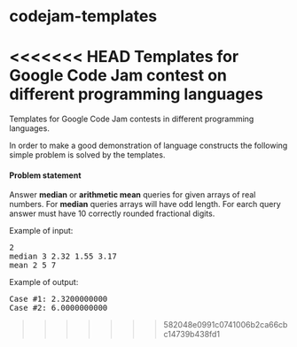 codejam-templates
=================

<<<<<<< HEAD
Templates for Google Code Jam contest on different programming languages
=======
Templates for Google Code Jam contests in different programming languages.

In order to make a good demonstration of language constructs the following simple problem is solved by the templates.

#### Problem statement
Answer **median** or **arithmetic mean** queries for given arrays of real numbers. For **median** queries arrays will have odd length. For earch query answer must have 10 correctly rounded fractional digits.

Example of input:
<pre>
2
median 3 2.32 1.55 3.17
mean 2 5 7
</pre>

Example of output:
<pre>
Case #1: 2.3200000000
Case #2: 6.0000000000
</pre>
>>>>>>> 582048e0991c0741006b2ca66cbc14739b438fd1
